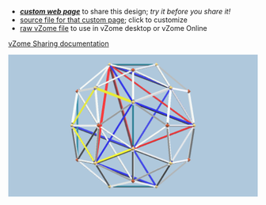 
 - [***custom web page***][post] to share this design; *try it before you share it!*
 - [source file for that custom page][source]; click to customize
 - [raw vZome file][raw] to use in vZome desktop or vZome Online

[vZome Sharing documentation](https://vzome.github.io/vzome/sharing.html#how-it-works)

![Image](<30-gon-field-True-Geodesic-JK-col2.png>)


[post]: <https://ThynStyx.github.io/vzome-sharing/2022/02/10/30-gon-field-True-Geodesic-JK-col2-16-40-16.html>
[source]: <https://github.com/ThynStyx/vzome-sharing/edit/main/_posts/2022-02-10-30-gon-field-True-Geodesic-JK-col2-16-40-16.md>
[raw]: <https://raw.githubusercontent.com/ThynStyx/vzome-sharing/main/2022/02/10/16-40-16-30-gon-field-True-Geodesic-JK-col2/30-gon-field-True-Geodesic-JK-col2.vZome>